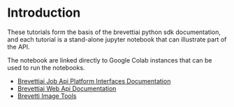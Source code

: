 # Introduction

These tutorials form the basis of the brevettiai python sdk documentation, and each tutorial is a stand-alone jupyter notebook that can illustrate part of the API.

The notebook are linked directly to Google Colab instances that can be used to run the notebooks.
* [Brevettiai Job Api Platform Interfaces Documentation](https://githubtocolab.com/criterion-ai/brevettiai-docs/blob/master/src/developers/python-sdk-brevettiai/brevettiai_job_api_platform_interfaces_documentation.ipynb)
* [Brevettiai Web Api Documentation](https://githubtocolab.com/criterion-ai/brevettiai-docs/blob/master/src/developers/python-sdk-brevettiai/brevettiai_web_api_documentation.ipynb)
* [Brevetti Image Tools](https://githubtocolab.com/criterion-ai/brevettiai-docs/blob/master/src/developers/python-sdk-brevettiai/data-science-tools/brevetti_image_tools.ipynb)